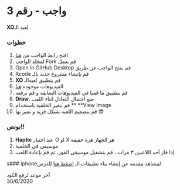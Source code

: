 

 
# واجب  - رقم 3
  
 **XO**لعبة الـ 

 
### خطوات 

1. افتح رابط الواجب من [هنا](https://github.com/kuwaitcodes/ios-hw-3)
2. لمجلد الواجب Fork قم بعمل
3. Open in GitHub Desktop قم بفتح الواجب عن طريق 
4. Xcode قم بإنشاء مشروع جديد بالـ
5. **XO** قم يتطبيق لعبةالـ
6. الفيديوهات  موجوده [هنا](https://app.code.kw/%D8%A8%D8%B1%D9%85%D8%AC%D8%A9-%D8%AA%D8%B7%D8%A8%D9%8A%D9%82%D8%A7%D8%AA-%D8%A7%D9%84%D8%A7%D9%8A%D9%81%D9%88%D9%86-%D9%85%D8%B9-%D8%B3%D9%88%D9%8A%D9%81%D8%AA-Swift-KFAS/ios-%D8%AA%D9%85%D8%A7%D8%B1%D9%8A%D9%86/ios-x-o/%D8%AA%D8%B5%D9%85%D9%8A%D9%85-%D9%88%D8%A7%D8%AC%D9%87%D8%A9-x-o) 
6. قم بتطبيق ما قمنا في الفيديوهات السابقة و قم برفعه 
7. **Draw**ضع احتمال التعادل اثناء اللعب ‫.‬ 
8. قم بتغير الخلفية باستخدام **  ‪**‬View Image
9. قم بتصميم اللعبة بشكل فريد و تميز بها 😎


### بونص!!
1. **Haptic** عند اختيار  O او  X 	هز الجهاز  هزه خفيفه
2. موسيقى في الخلفية 
3. إذا فاز أحد اللاعبين ٣ مرات ، قم بتشغيل موسيقى الفوز، ثم قم بإعادة  اللعب


s### iphoneلمشاهد مقدمه عن إنشاء  بناء تطبيقات الـ 
 [اضغط هنا](https://app.barmej.com/%D8%A8%D8%B1%D9%85%D8%AC%D8%A9-%D8%B3%D9%88%D9%8A%D9%81%D8%AA-%D9%84%D8%A8%D9%86%D8%A7%D8%A1-%D8%AA%D8%B7%D8%A8%D9%8A%D9%82%D8%A7%D8%AA-%D8%A7%D9%84%D8%A2%D9%8A%D9%81%D9%88%D9%86/%D8%A7%D9%84%D9%85%D8%AC%D9%85%D9%88%D8%B9%D8%A7%D8%AA-%D9%88-%D8%A7%D9%84%D8%AA%D8%AD%D9%83%D9%85-%D9%88-%D8%A7%D9%84%D8%AF%D9%88%D8%A7%D9%84-collections-control-functions/%D8%A7%D9%84%D8%AF%D9%88%D8%A7%D9%84-functions/%D8%A7%D9%84%D9%85%D9%82%D8%AF%D9%85%D8%A9-%D9%85%D8%A7-%D9%87%D9%8A-%D8%A7%D9%84%D8%AF%D9%88%D8%A7%D9%84-introduction-to-functions) للدرس


آخر موعد لرفع الكود\
30/6/2020



